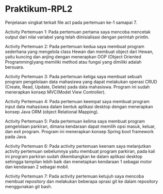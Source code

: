 # Praktikum-RPL2

Penjelasan singkat terkait file act pada pertemuan ke-1 samapai 7.

Activity Pertemuan 1:
Pada pertemuan pertama saya mencoba mencetak output dari nilai variabel yang telah diinisialisasi dengan perintah println.

Activity Pertemuan 2:
Pada pertemuan kedua saya membuat program sederhana yang mengelola class Hewan dan membuat object dari Hewan, yaitu kuncing dan anjing dengan menerapkan OOP (Object Oriented Programming)yang memiliki method atau fungsi yang dimiliki adalah bersuara.

Activity Pertemuan 3:
Pada pertemuan ketiga saya membuat sebuah program pengelolaan data mahasiswa yang dapat melakukan operasi CRUD (Create, Read, Update, Delete) pada data mahasiswa. Program ini sudah menerapkan konsep MVC(Model View Controller).

Activity Pertemuan 4:
Pada pertemuan keempat saya membuat program input data mahasiswa dalam bentuk aplikasi desktop dengan menerapkan konsep Java ORM (object Relational Mapping).

Activity Pertemuan 5:
Pada pertemuan kelima saya membuat program pengelolaan parkiran, dimana kendaraan dapat memilih opsi masuk, keluar, dan exit program. Program ini menerapkan konsep Spring boot framework pada Java.

Activity Pertemuan 6:
Pada activity pertemuan keenam saya melanjutkan activity pertemuan sebelumnya yaitu membuat program parkiran, pada kali ini program parkiran sudah dikembangkan ke dalam aplikasi desktop sehingga tampilan lebih baik dan menetapkan kendaraan 1 sebagai motor dan kendaraan 2 sebagai mobil.

Activity Pertemuan 7:
Pada activity pertemuan ketujuh saya mencoba membuat repository dan melakukan beberapa oprasi git ke dalam repository menggunakan git bash.
